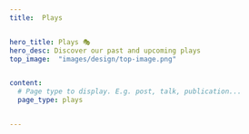 ```yaml
---
title:  Plays


hero_title: Plays 🎭
hero_desc: Discover our past and upcoming plays
top_image:  "images/design/top-image.png"


content:
  # Page type to display. E.g. post, talk, publication...
  page_type: plays


---
```


 
